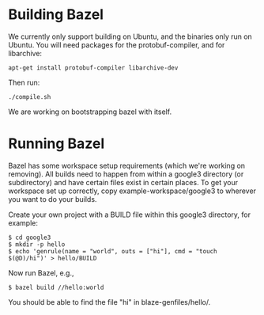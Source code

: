 Building Bazel
==============

We currently only support building on Ubuntu, and the binaries only run on
Ubuntu. You will need packages for the protobuf-compiler, and for libarchive:

    apt-get install protobuf-compiler libarchive-dev

Then run:

    ./compile.sh

We are working on bootstrapping bazel with itself.

Running Bazel
=============

Bazel has some workspace setup requirements (which we're working on removing).
All builds need to happen from within a google3 directory (or subdirectory) and
have certain files exist in certain places. To get your workspace set up
correctly, copy example-workspace/google3 to wherever you want to do your
builds.

Create your own project with a BUILD file within this google3 directory, for
example:

    $ cd google3
    $ mkdir -p hello
    $ echo 'genrule(name = "world", outs = ["hi"], cmd = "touch $(@D)/hi")' > hello/BUILD

Now run Bazel, e.g.,

    $ bazel build //hello:world

You should be able to find the file "hi" in blaze-genfiles/hello/.
